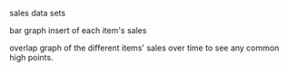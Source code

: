sales data sets

bar graph insert of each item's sales

overlap graph of the different items' sales over time to see any common high
points.


